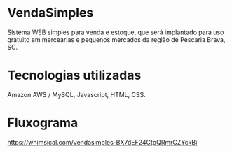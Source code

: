 # VendaSimples
Sistema WEB simples para venda e estoque, que será implantado para uso gratuito em mercearias e pequenos mercados da região de Pescaria Brava, SC.

# Tecnologias utilizadas
Amazon AWS / MySQL, Javascript, HTML, CSS.

# Fluxograma
https://whimsical.com/vendasimples-BX7dEF24CtpQRmrCZYckBi

